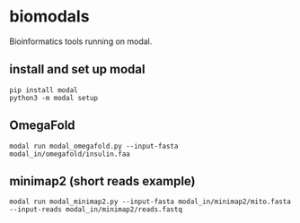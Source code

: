 # biomodals
Bioinformatics tools running on modal.

## install and set up modal
```
pip install modal
python3 -m modal setup
```

## OmegaFold
```
modal run modal_omegafold.py --input-fasta modal_in/omegafold/insulin.faa
```
## minimap2 (short reads example)
```
modal run modal_minimap2.py --input-fasta modal_in/minimap2/mito.fasta --input-reads modal_in/minimap2/reads.fastq
```
